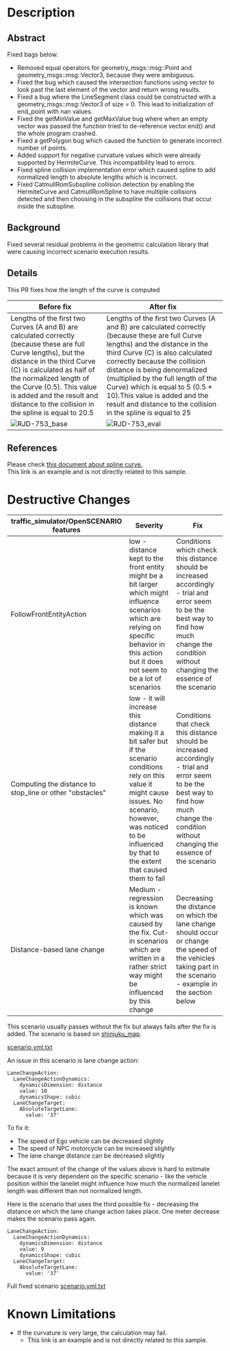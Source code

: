 # Description

## Abstract

Fixed bags below.

- Removed equal operators for geometry_msgs::msg::Point and geometry_msgs::msg::Vector3, because they were ambiguous.
- Fixed the bug which caused the intersection functions using vector to look past the last element of the vector and return wrong results.
- Fixed a bug where the LineSegment class could be constructed with a geometry_msgs::msg::Vector3 of size = 0. This lead to initialization of end_point with nan values.
- Fixed the getMinValue and getMaxValue bug where when an empty vector was passed the function tried to de-reference vector.end() and the whole program crashed.
- Fixed a getPolygon bug which caused the function to generate incorrect number of points.
- Added support for negative curvature values which were already supported by HermiteCurve. This incompatibility lead to errors.
- Fixed spline collision implementation error which caused spline to add normalized length to absolute lengths which is incorrect.
- Fixed CatmullRomSubspline collision detection by enabling the HermiteCurve and CatmullRomSpline to have multiple collisions detected and then choosing in the subspline the collisions that occur inside the subspline.

## Background

Fixed several residual problems in the geometric calculation library that were causing incorrect scenario execution results.

## Details

This PR fixes how the length of the curve is computed

| Before fix                                                                                                                                                                                                                                                                                                            | After fix                                                                                                                                                                                                                                                                                                                                                                                                     |
| --------------------------------------------------------------------------------------------------------------------------------------------------------------------------------------------------------------------------------------------------------------------------------------------------------------------- | ------------------------------------------------------------------------------------------------------------------------------------------------------------------------------------------------------------------------------------------------------------------------------------------------------------------------------------------------------------------------------------------------------------- |
| Lengths of the first two Curves (A and B) are calculated correctly (because these are full Curve lengths), but the distance in the third Curve (C) is calculated as half of the normalized length of the Curve (0.5). This value is added and the result and distance to the collision in the spline is equal to 20.5 | Lengths of the first two Curves (A and B) are calculated correctly (because these are full Curve lengths) and the distance in the third Curve (C) is also calculated correctly because the collision distance is being denormalized (multiplied by the full length of the Curve) which is equal to 5 (0.5 * 10).This value is added and the result and distance to the collision in the spline is equal to 25 |
| ![RJD-753_base](https://github.com/tier4/scenario_simulator_v2/assets/87643052/18b0f1a5-5370-4cf3-a60a-c1af05448d50)                                                                                                                                                                                                  | ![RJD-753_eval](https://github.com/tier4/scenario_simulator_v2/assets/87643052/87570089-bf77-4be8-b950-e3f1fb8499a9)                                                                                                                                                                                                                                                                                          |

## References

Please check [this document about spline curve.](https://people.computing.clemson.edu/~dhouse/courses/405/notes/splines.pdf)  
This link is an example and is not directly related to this sample.

# Destructive Changes

| traffic_simulator/OpenSCENARIO features | Severity | Fix | 
|----------------------------------------------------------|-------------|--------------|
| FollowFrontEntityAction | low - distance kept to the front entity might be a bit larger which might influence scenarios which are relying on specific behavior in this action but it does not seem to be a lot of scenarios | Conditions which check this distance should be increased accordingly - trial and error seem to be the best way to find how much change the condition without changing the essence of the scenario|
|  Computing the distance to stop_line or other "obstacles" | low - it will increase this distance making it a bit safer but if the scenario conditions rely on this value it might cause issues. No scenario, however, was noticed to be influenced by that to the extent that caused them to fail | Conditions that check this distance should be increased accordingly - trial and error seem to be the best way to find how much change the condition without changing the essence of the scenario |
| Distance-based lane change | Medium - regression is known which was caused by the fix. Cut-in scenarios which are written in a rather strict way might be influenced by this change | Decreasing the distance on which the lane change should occur or change the speed of the vehicles taking part in the scenario - example in the section below | 

This scenario usually passes without the fix but always fails after the fix is added. The scenario is based on [shinjuku_map](https://github.com/tier4/AWSIM/releases/download/v1.2.0/shinjuku_map.zip).

[scenario.yml.txt](https://github.com/tier4/scenario_simulator_v2/files/13707779/scenario.yml.txt)

An issue in this scenario is lane change action:

```
LaneChangeAction:
  LaneChangeActionDynamics:
    dynamicsDimension: distance
    value: 10 
    dynamicsShape: cubic
  LaneChangeTarget:
    AbsoluteTargetLane:
      value: '37'
```

To fix it:
- The speed of Ego vehicle can be decreased slightly
- The speed of NPC motorcycle can be increased slightly
- The lane change distance can be decreased slightly

The exact amount of the change of the values above is hard to estimate because it is very dependent on the specific scenario - like the vehicle position within the lanelet might influence how much the normalized lanelet length was different than not normalized length.

Here is the scenario that uses the third possible fix - decreasing the distance on which the lane change action takes place. One meter decrease makes the scenario pass again.

```
LaneChangeAction:
  LaneChangeActionDynamics:
    dynamicsDimension: distance
    value: 9 
    dynamicsShape: cubic
  LaneChangeTarget:
    AbsoluteTargetLane:
      value: '37'
```

Full fixed scenario
[scenario.yml.txt](https://github.com/tier4/scenario_simulator_v2/files/13707839/scenario.yml.txt)

# Known Limitations

- If the curvature is very large, the calculation may fail.
  - This link is an example and is not directly related to this sample.
